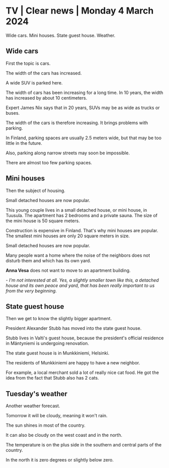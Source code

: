 # TV \| Clear news \| Monday 4 March 2024

Wide cars. Mini houses. State guest house. Weather.

## Wide cars

First the topic is cars.

The width of the cars has increased.

A wide SUV is parked here.

The width of cars has been increasing for a long time. In 10 years, the width has increased by about 10 centimeters.

Expert James Nix says that in 20 years, SUVs may be as wide as trucks or buses.

The width of the cars is therefore increasing. It brings problems with parking.

In Finland, parking spaces are usually 2.5 meters wide, but that may be too little in the future.

Also, parking along narrow streets may soon be impossible.

There are almost too few parking spaces.

## Mini houses

Then the subject of housing.

Small detached houses are now popular.

This young couple lives in a small detached house, or mini house, in Tuusula. The apartment has 2 bedrooms and a private sauna. The size of the mini house is 50 square meters.

Construction is expensive in Finland. That's why mini houses are popular. The smallest mini houses are only 20 square meters in size.

Small detached houses are now popular.

Many people want a home where the noise of the neighbors does not disturb them and which has its own yard.

**Anna Vesa** does not want to move to an apartment building.

*- I'm not interested at all. Yes, a slightly smaller town like this, a detached house and its own peace and yard, that has been really important to us from the very beginning.*

## State guest house

Then we get to know the slightly bigger apartment.

President Alexander Stubb has moved into the state guest house.

Stubb lives in Valti's guest house, because the president's official residence in Mäntyniemi is undergoing renovation.

The state guest house is in Munkkiniemi, Helsinki.

The residents of Munkkiniemi are happy to have a new neighbor.

For example, a local merchant sold a lot of really nice cat food. He got the idea from the fact that Stubb also has 2 cats.

## Tuesday's weather

Another weather forecast.

Tomorrow it will be cloudy, meaning it won't rain.

The sun shines in most of the country.

It can also be cloudy on the west coast and in the north.

The temperature is on the plus side in the southern and central parts of the country.

In the north it is zero degrees or slightly below zero.
